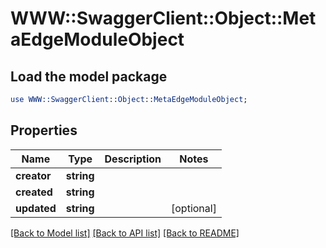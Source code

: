 # WWW::SwaggerClient::Object::MetaEdgeModuleObject

## Load the model package
```perl
use WWW::SwaggerClient::Object::MetaEdgeModuleObject;
```

## Properties
Name | Type | Description | Notes
------------ | ------------- | ------------- | -------------
**creator** | **string** |  | 
**created** | **string** |  | 
**updated** | **string** |  | [optional] 

[[Back to Model list]](../README.md#documentation-for-models) [[Back to API list]](../README.md#documentation-for-api-endpoints) [[Back to README]](../README.md)


